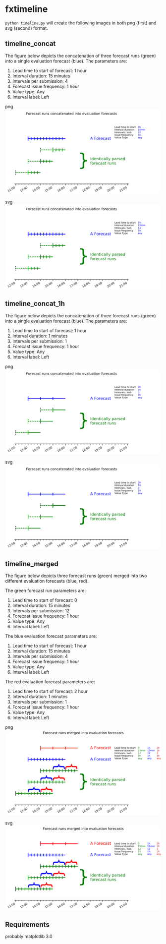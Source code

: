 fxtimeline
==========

`python timeline.py` will create the following images in both png (first) and
svg (second) format.

timeline_concat
---------------

The figure below depicts the concatenation of three forecast runs (green) into
a single evaluation forecast (blue). The parameters are:

1.	Lead time to start of forecast: 1 hour
2.	Interval duration: 15 minutes
3.	Intervals per submission: 4
4.	Forecast issue frequency: 1 hour
5.	Value type: Any
6.  Interval label: Left

png
![timeline concat](timeline_concat.png)

svg
![timeline concat](timeline_concat.svg)


timeline_concat_1h
------------------

The figure below depicts the concatenation of three forecast runs (green) into
a single evaluation forecast (blue). The parameters are:

1.	Lead time to start of forecast: 1 hour
2.	Interval duration: 1 minutes
3.	Intervals per submission: 1
4.	Forecast issue frequency: 1 hour
5.	Value type: Any
6.  Interval label: Left

png
![timeline concat 1h](timeline_concat_1h.png)

svg
![timeline concat 1h](timeline_concat_1h.svg)


timeline_merged
---------------

The figure below depicts three forecast runs (green) merged into
two different evaluation forecasts (blue, red).

The green forecast run parameters are:

1.	Lead time to start of forecast: 0
2.	Interval duration: 15 minutes
3.	Intervals per submission: 12
4.	Forecast issue frequency: 1 hour
5.	Value type: Any
6.  Interval label: Left

The blue evaluation forecast parameters are:

1.	Lead time to start of forecast: 1 hour
2.	Interval duration: 15 minutes
3.	Intervals per submission: 4
4.	Forecast issue frequency: 1 hour
5.	Value type: Any
6.  Interval label: Left

The red evaluation forecast parameters are:

1.	Lead time to start of forecast: 2 hour
2.	Interval duration: 1 minutes
3.	Intervals per submission: 1
4.	Forecast issue frequency: 1 hour
5.	Value type: Any
6.  Interval label: Left

png
![timeline merged](timeline_merged.png)

svg
![timeline merged](timeline_merged.svg)


Requirements
------------

probably matplotlib 3.0
